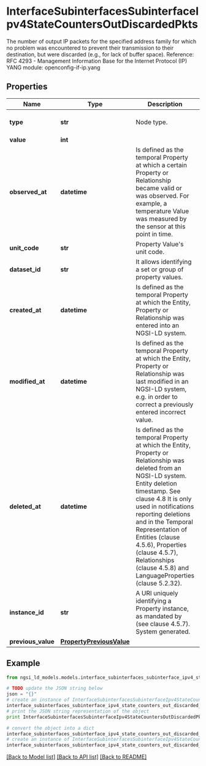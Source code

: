 # InterfaceSubinterfacesSubinterfaceIpv4StateCountersOutDiscardedPkts

The number of output IP packets for the specified address family for which no problem was encountered to prevent their transmission to their destination, but were discarded (e.g., for lack of buffer space).  Reference: RFC 4293 - Management Information Base for the Internet Protocol (IP)  YANG module: openconfig-if-ip.yang 

## Properties

Name | Type | Description | Notes
------------ | ------------- | ------------- | -------------
**type** | **str** | Node type.  | [optional] [default to 'Property']
**value** | **int** |  | 
**observed_at** | **datetime** | Is defined as the temporal Property at which a certain Property or Relationship became valid or was observed. For example, a temperature Value was measured by the sensor at this point in time.  | [optional] 
**unit_code** | **str** | Property Value&#39;s unit code.  | [optional] 
**dataset_id** | **str** | It allows identifying a set or group of property values.  | [optional] 
**created_at** | **datetime** | Is defined as the temporal Property at which the Entity, Property or Relationship was entered into an NGSI-LD system.  | [optional] [readonly] 
**modified_at** | **datetime** | Is defined as the temporal Property at which the Entity, Property or Relationship was last modified in an NGSI-LD system, e.g. in order to correct a previously entered incorrect value.  | [optional] [readonly] 
**deleted_at** | **datetime** | Is defined as the temporal Property at which the Entity, Property or Relationship was deleted from an NGSI-LD system.  Entity deletion timestamp. See clause 4.8 It is only used in notifications reporting deletions and in the Temporal Representation of Entities (clause 4.5.6), Properties (clause 4.5.7), Relationships (clause 4.5.8) and LanguageProperties (clause 5.2.32).  | [optional] [readonly] 
**instance_id** | **str** | A URI uniquely identifying a Property instance, as mandated by (see clause 4.5.7). System generated.  | [optional] [readonly] 
**previous_value** | [**PropertyPreviousValue**](PropertyPreviousValue.md) |  | [optional] 

## Example

```python
from ngsi_ld_models.models.interface_subinterfaces_subinterface_ipv4_state_counters_out_discarded_pkts import InterfaceSubinterfacesSubinterfaceIpv4StateCountersOutDiscardedPkts

# TODO update the JSON string below
json = "{}"
# create an instance of InterfaceSubinterfacesSubinterfaceIpv4StateCountersOutDiscardedPkts from a JSON string
interface_subinterfaces_subinterface_ipv4_state_counters_out_discarded_pkts_instance = InterfaceSubinterfacesSubinterfaceIpv4StateCountersOutDiscardedPkts.from_json(json)
# print the JSON string representation of the object
print InterfaceSubinterfacesSubinterfaceIpv4StateCountersOutDiscardedPkts.to_json()

# convert the object into a dict
interface_subinterfaces_subinterface_ipv4_state_counters_out_discarded_pkts_dict = interface_subinterfaces_subinterface_ipv4_state_counters_out_discarded_pkts_instance.to_dict()
# create an instance of InterfaceSubinterfacesSubinterfaceIpv4StateCountersOutDiscardedPkts from a dict
interface_subinterfaces_subinterface_ipv4_state_counters_out_discarded_pkts_form_dict = interface_subinterfaces_subinterface_ipv4_state_counters_out_discarded_pkts.from_dict(interface_subinterfaces_subinterface_ipv4_state_counters_out_discarded_pkts_dict)
```
[[Back to Model list]](../README.md#documentation-for-models) [[Back to API list]](../README.md#documentation-for-api-endpoints) [[Back to README]](../README.md)


